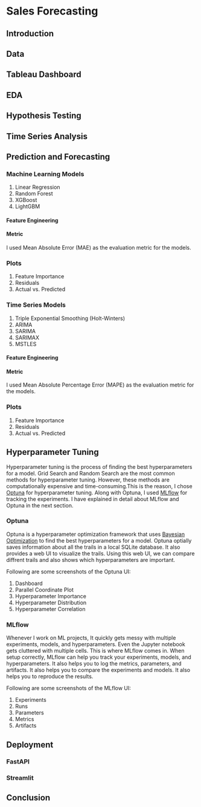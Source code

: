 # Sales Forecasting

## Introduction

## Data

## Tableau Dashboard

## EDA

## Hypothesis Testing

## Time Series Analysis

## Prediction and Forecasting

### Machine Learning Models

1. Linear Regression
1. Random Forest
1. XGBoost
1. LightGBM

#### Feature Engineering

#### Metric

I used Mean Absolute Error (MAE) as the evaluation metric for the models.

### Plots

1. Feature Importance
1. Residuals
1. Actual vs. Predicted

### Time Series Models

1. Triple Exponential Smoothing (Holt-Winters)
1. ARIMA
1. SARIMA
1. SARIMAX
1. MSTLES

#### Feature Engineering

#### Metric

I used Mean Absolute Percentage Error (MAPE) as the evaluation metric for the models.

### Plots

1. Feature Importance
1. Residuals
1. Actual vs. Predicted

## Hyperparameter Tuning

Hyperparameter tuning is the process of finding the best hyperparameters for a
model. Grid Search and Random Search are the most common methods for
hyperparameter tuning. However, these methods are computationally expensive and
time-consuming.This is the reason, I chose [Optuna](https://optuna.org/) for hyperparameter tuning.
Along with Optuna, I used [MLflow](https://mlflow.org/) for tracking the experiments.
I have explained in detail about MLflow and Optuna in the next section.

### Optuna

Optuna is a hyperparameter optimization framework that uses
[Bayesian Optimization](https://en.wikipedia.org/wiki/Bayesian_optimization) to
find the best hyperparameters for a model. Optuna optially saves information
about all the trails in a local SQLite database. It also provides a web UI to
visualize the trails. Using this web UI, we can compare diffrent trails and also
shows which hyperparameters are important.

Following are some screenshots of the Optuna UI:

1. Dashboard
1. Parallel Coordinate Plot
1. Hyperparameter Importance
1. Hyperparameter Distribution
1. Hyperparameter Correlation

### MLflow

Whenever I work on ML projects, It quickly gets messy with multiple experiments, models,
and hyperparameters. Even the Jupyter notebook gets cluttered with multiple
cells. This is where MLflow comes in. When setup correctly, MLflow can help you
track your experiments, models, and hyperparameters. It also helps you to log
the metrics, parameters, and artifacts. It also helps you to compare the
experiments and models. It also helps you to reproduce the results.

Following are some screenshots of the MLflow UI:

1. Experiments
1. Runs
1. Parameters
1. Metrics
1. Artifacts

## Deployment

### FastAPI

### Streamlit

## Conclusion
